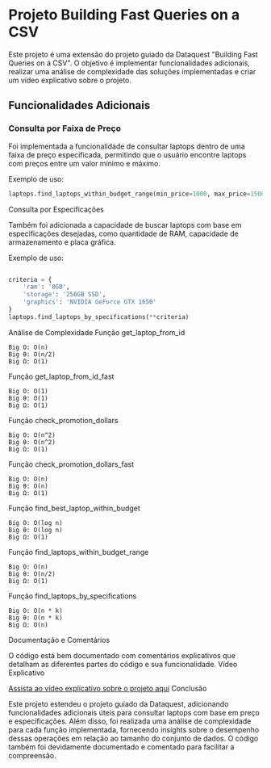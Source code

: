 # Projeto Building Fast Queries on a CSV

Este projeto é uma extensão do projeto guiado da Dataquest "Building Fast Queries on a CSV". O objetivo é implementar funcionalidades adicionais, realizar uma análise de complexidade das soluções implementadas e criar um vídeo explicativo sobre o projeto.

## Funcionalidades Adicionais

### Consulta por Faixa de Preço
Foi implementada a funcionalidade de consultar laptops dentro de uma faixa de preço especificada, permitindo que o usuário encontre laptops com preços entre um valor mínimo e máximo.

Exemplo de uso:
```python
laptops.find_laptops_within_budget_range(min_price=1000, max_price=1500)
```
Consulta por Especificações

Também foi adicionada a capacidade de buscar laptops com base em especificações desejadas, como quantidade de RAM, capacidade de armazenamento e placa gráfica.

Exemplo de uso:

```python

criteria = {
    'ram': '8GB',
    'storage': '256GB SSD',
    'graphics': 'NVIDIA GeForce GTX 1650'
}
laptops.find_laptops_by_specifications(**criteria)
```

Análise de Complexidade
Função get_laptop_from_id

    Big O: O(n)
    Big θ: O(n/2)
    Big Ω: O(1)

Função get_laptop_from_id_fast

    Big O: O(1)
    Big θ: O(1)
    Big Ω: O(1)

Função check_promotion_dollars

    Big O: O(n^2)
    Big θ: O(n^2)
    Big Ω: O(1)

Função check_promotion_dollars_fast

    Big O: O(n)
    Big θ: O(n)
    Big Ω: O(1)

Função find_best_laptop_within_budget

    Big O: O(log n)
    Big θ: O(log n)
    Big Ω: O(1)

Função find_laptops_within_budget_range

    Big O: O(n)
    Big θ: O(n/2)
    Big Ω: O(1)

Função find_laptops_by_specifications

    Big O: O(n * k)
    Big θ: O(n * k)
    Big Ω: O(n)

Documentação e Comentários

O código está bem documentado com comentários explicativos que detalham as diferentes partes do código e sua funcionalidade.
Vídeo Explicativo

[Assista ao vídeo explicativo sobre o projeto aqui](https://www.loom.com/share/3a02b42907a84b95a88c07914549951c)
Conclusão

Este projeto estendeu o projeto guiado da Dataquest, adicionando funcionalidades adicionais úteis para consultar laptops com base em preço e especificações. Além disso, foi realizada uma análise de complexidade para cada função implementada, fornecendo insights sobre o desempenho dessas operações em relação ao tamanho do conjunto de dados. O código também foi devidamente documentado e comentado para facilitar a compreensão.



